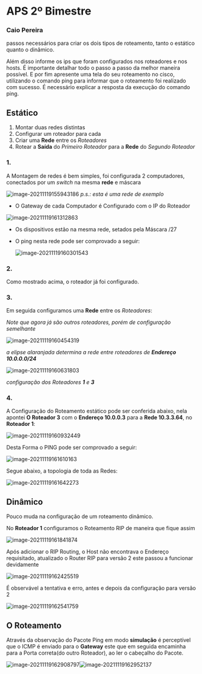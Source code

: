 # APS 2º Bimestre

### Caio Pereira

passos necessários para criar os dois tipos de roteamento, tanto o estático quanto o dinâmico. 

Além disso  informe os ips que foram configurados nos roteadores e nos hosts. É importante detalhar todo o passo a  passo da melhor maneira possível. E por fim apresente uma tela do seu roteamento no cisco, utilizando o  comando ping para informar que o roteamento foi realizado com sucesso. É necessário explicar a resposta  da execução do comando ping. 

## Estático

1. Montar duas redes distintas
2. Configurar um roteador para cada
3. Criar uma **Rede** entre os *Roteadores*
4. Rotear a **Saída** do *Primeiro Roteador* para a **Rede** do *Segundo Roteador*

### 1.

A Montagem de redes é bem simples, foi configurada 2 computadores, conectados por um *switch* na mesma **rede** e máscara

![image-20211119155943186](C:\Users\4th\AppData\Roaming\Typora\typora-user-images\image-20211119155943186.png) *p.s.: esta é uma rede de exemplo*

- O Gateway de cada Computador é Configurado com o IP do Roteador

![image-20211119161312863](C:\Users\4th\AppData\Roaming\Typora\typora-user-images\image-20211119161312863.png)

- Os dispositivos estão na mesma rede, setados pela Máscara /27

- O ping nesta rede pode ser comprovado a seguir:

  ![image-20211119160301543](C:\Users\4th\AppData\Roaming\Typora\typora-user-images\image-20211119160301543.png)

### 2. 

Como mostrado acima, o roteador já foi configurado.

### 3.

Em seguida configuramos uma **Rede** entre os *Roteadores*:

*Note que agora já são outros roteadores, porém de configuração semelhante*

![image-20211119160454319](C:\Users\4th\AppData\Roaming\Typora\typora-user-images\image-20211119160454319.png)

*a elipse alaranjada determina a rede entre roteadores de **Endereço 10.0.0.0/24*** 

![image-20211119160631803](C:\Users\4th\AppData\Roaming\Typora\typora-user-images\image-20211119160631803.png)

*configuração dos Roteadores **1** e **3***

### 4.

A Configuração do Roteamento estático pode ser conferida abaixo, nela apontei **O Roteador 3** com o **Endereço 10.0.0.3** para a **Rede 10.3.3.64**, no **Roteador 1**:

![image-20211119160932449](C:\Users\4th\AppData\Roaming\Typora\typora-user-images\image-20211119160932449.png)

Desta Forma o PING pode ser comprovado a seguir:

![image-20211119161610163](C:\Users\4th\AppData\Roaming\Typora\typora-user-images\image-20211119161610163.png)

Segue abaixo, a topologia de toda as Redes:

![image-20211119161642273](C:\Users\4th\AppData\Roaming\Typora\typora-user-images\image-20211119161642273.png)

## Dinâmico

Pouco muda na configuração de um roteamento dinâmico.

No **Roteador 1** configuramos o Roteamento RIP de maneira que fique assim

![image-20211119161841874](C:\Users\4th\AppData\Roaming\Typora\typora-user-images\image-20211119161841874.png)

Após adicionar o RIP Routing, o Host não encontrava o Endereço requisitado, atualizado o Router RIP para versão 2 este passou a funcionar devidamente

![image-20211119162425519](C:\Users\4th\AppData\Roaming\Typora\typora-user-images\image-20211119162425519.png)

É observável a tentativa e erro, antes e depois da configuração para versão 2

![image-20211119162541759](C:\Users\4th\AppData\Roaming\Typora\typora-user-images\image-20211119162541759.png)

## O Roteamento

Através da observação do Pacote Ping em modo **simulação** é perceptível que o ICMP é enviado para o **Gateway** este que em seguida encaminha para a Porta correta(do outro Roteador), ao ler o cabeçalho do Pacote.



![image-20211119162908797](C:\Users\4th\AppData\Roaming\Typora\typora-user-images\image-20211119162908797.png)![image-20211119162952137](C:\Users\4th\AppData\Roaming\Typora\typora-user-images\image-20211119162952137.png)

